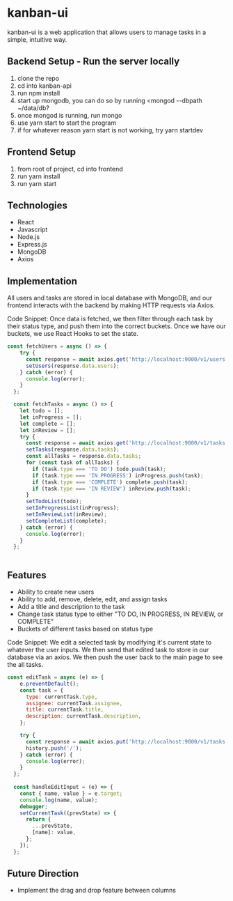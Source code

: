 # kanban-ui

kanban-ui is a web application that allows users to manage tasks in a simple, intuitive way.  

## Backend Setup - Run the server locally
1) clone the repo
2) cd into kanban-api
3) run npm install
4) start up mongodb, you can do so by running <mongod --dbpath ~/data/db?
5) once mongod is running, run mongo 
6) use yarn start to start the program
7) if for whatever reason yarn start is not working, try yarn startdev

## Frontend Setup
1) from root of project, cd into frontend
2) run yarn install 
3) run yarn start

## Technologies 
* React
* Javascript 
* Node.js
* Express.js
* MongoDB
* Axios

## Implementation 

All users and tasks are stored in local database with MongoDB, and our frontend interacts with the backend by making HTTP requests via Axios. 

Code Snippet: Once data is fetched, we then filter through each task by their status type, and push them into the correct buckets. Once we have our buckets, we use React Hooks to set the state. 
```js
const fetchUsers = async () => {
    try {
      const response = await axios.get('http://localhost:9000/v1/users');
      setUsers(response.data.users);
    } catch (error) {
      console.log(error);
    }
  };

  const fetchTasks = async () => {
    let todo = [];
    let inProgress = [];
    let complete = [];
    let inReview = [];
    try {
      const response = await axios.get('http://localhost:9000/v1/tasks');
      setTasks(response.data.tasks);
      const allTasks = response.data.tasks;
      for (const task of allTasks) {
        if (task.type === 'TO DO') todo.push(task);
        if (task.type === 'IN PROGRESS') inProgress.push(task);
        if (task.type === 'COMPLETE') complete.push(task);
        if (task.type === 'IN REVIEW') inReview.push(task);
      }
      setTodoList(todo);
      setInProgressList(inProgress);
      setInReviewList(inReview);
      setCompleteList(complete);
    } catch (error) {
      console.log(error);
    }
  };
  
```
## Features 
* Ability to create new users
* Ability to add, remove, delete, edit, and assign tasks
* Add a title and description to the task
* Change task status type to either "TO DO, IN PROGRESS, IN REVIEW, or COMPLETE"
* Buckets of different tasks based on status type

Code Snippet: We edit a selected task by modifying it's current state to whatever the user inputs. We then send that edited task to store in our database via an axios. We then push the user back to the main page to see the all tasks. 
```js
const editTask = async (e) => {
    e.preventDefault();
    const task = {
      type: currentTask.type,
      assignee: currentTask.assignee,
      title: currentTask.title,
      description: currentTask.description,
    };

    try {
      const response = await axios.put('http://localhost:9000/v1/tasks', task);
      history.push('/');
    } catch (error) {
      console.log(error);
    }
  };
  
  const handleEditInput = (e) => {
    const { name, value } = e.target;
    console.log(name, value);
    debugger;
    setCurrentTask((prevState) => {
      return {
        ...prevState,
        [name]: value,
      };
    });
  };
```

## Future Direction
* Implement the drag and drop feature between columns
